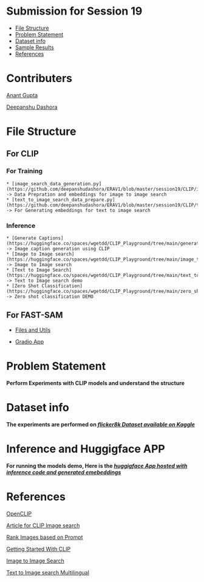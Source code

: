# Submission for Session 19

- [File Structure](#File-Structure)
- [Problem Statement](#Problem-Statement)
- [Dataset info](#Dataset-info)
- [Sample Results](#sample-Results)
- [References](References)

# Contributers

[Anant Gupta](https://github.com/anantgupta129)

[Deepanshu Dashora](https://github.com/deepanshudashora/)

# File Structure

## For CLIP
  ### For Training

    * [image_search_data_generation.py](https://github.com/deepanshudashora/ERAV1/blob/master/session19/CLIP/image_search_data_generation.py) -> Data Prepration and embeddings for image to image search 
    * [text_to_image_search_data_prepare.py](https://github.com/deepanshudashora/ERAV1/blob/master/session19/CLIP/text_to_image_search_data_prepare.py) -> For Generating embeddings for text to image search 

  ### Inference
    * [Generate Captions](https://huggingface.co/spaces/wgetdd/CLIP_Playground/tree/main/generate_caption) -> Image caption generation using CLIP
    * [Image to Image search](https://huggingface.co/spaces/wgetdd/CLIP_Playground/tree/main/image_to_image_search) -> Image to Image search
    * [Text to Image Search](https://huggingface.co/spaces/wgetdd/CLIP_Playground/tree/main/text_to_image_search) -> Text to Image search demo
    * [Zero Shot Classification](https://huggingface.co/spaces/wgetdd/CLIP_Playground/tree/main/zero_shot_classification) -> Zero shot classification DEMO

## For FAST-SAM

  * [Files and Utils](https://github.com/deepanshudashora/ERAV1/tree/master/session19/fastsam/fastsam)

  * [Gradio App](https://github.com/deepanshudashora/ERAV1/blob/master/session19/fastsam/app.py)

# Problem Statement

**Perform Experiments with CLIP models and understand the structure**

# Dataset info

**The experiments are performed on ***[flicker8k Dataset available on Kaggle](https://www.kaggle.com/datasets/adityajn105/flickr8k)*****

# Inference and Huggigface APP 

**For running the models demo, Here is the ***[huggigface App hosted with inference code and generated emebeddings](https://huggingface.co/spaces/wgetdd/CLIP_Playground)***** 



# References

[OpenCLIP](https://github.com/mlfoundations/open_clip)

[Article for CLIP Image search](https://www.pinecone.io/learn/clip-image-search/)

[Rank Images based on Prompt](https://github.com/mehdidc/clip_rerank)

[Getting Started With CLIP](https://github.com/andreRibeiro1989/medium/blob/ed800bad2c636049ea789dfd77598a8b72e3e42f/clip_getting_started.ipynb?source=post_page-----abb4bdf5dbd2--------------------------------)

[Image to Image Search](https://github.com/akgeni/applied_clip/blob/main/scalable_reverse_image_search/scalable_reverse_image_search_clip.ipynb)

[Text to Image search Multilingual](https://github.com/akgeni/applied_clip/blob/main/image_search/Image_Search_multilingual.ipynb?source=post_page-----452bd214e226--------------------------------)
